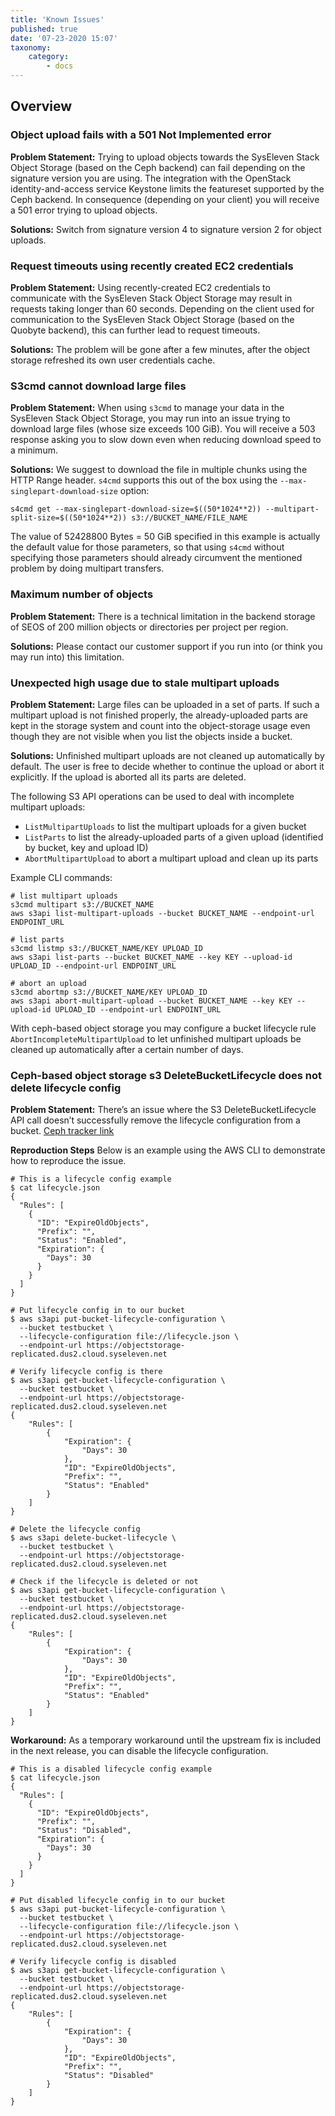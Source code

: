 ```yaml
---
title: 'Known Issues'
published: true
date: '07-23-2020 15:07'
taxonomy:
    category:
        - docs
---
```


## Overview

### Object upload fails with a 501 Not Implemented error

**Problem Statement:**
Trying to upload objects towards the SysEleven Stack Object Storage (based on the Ceph backend) can fail depending on the signature version you are using. The integration with the OpenStack identity-and-access service Keystone limits the featureset supported by the Ceph backend. In consequence (depending on your client) you will receive a 501 error trying to upload objects.

**Solutions:**
Switch from signature version 4 to signature version 2 for object uploads.

### Request timeouts using recently created EC2 credentials

**Problem Statement:**
Using recently-created EC2 credentials to communicate with the SysEleven Stack Object Storage may result in requests taking longer than 60 seconds. Depending on the client used for communication to the SysEleven Stack Object Storage (based on the Quobyte backend), this can further lead to request timeouts.

**Solutions:**
The problem will be gone after a few minutes, after the object storage refreshed its own user credentials cache.

### S3cmd cannot download large files

**Problem Statement:**
When using `s3cmd` to manage your data in the SysEleven Stack Object Storage, you may run into an issue trying to download large files (whose size exceeds 100 GiB). You will receive a 503 response asking you to slow down even when reducing download speed to a minimum.

**Solutions:**
We suggest to download the file in multiple chunks using the HTTP Range header. `s4cmd` supports this out of the box using the `--max-singlepart-download-size` option:

```plain
s4cmd get --max-singlepart-download-size=$((50*1024**2)) --multipart-split-size=$((50*1024**2)) s3://BUCKET_NAME/FILE_NAME
````

The value of 52428800 Bytes = 50 GiB specified in this example is actually the default value for those parameters, so that using `s4cmd` without specifying those parameters should already circumvent the mentioned problem by doing multipart transfers.

### Maximum number of objects

**Problem Statement:**
There is a technical limitation in the backend storage of SEOS of 200 million objects or directories per project per region.

**Solutions:**
Please contact our customer support if you run into (or think you may run into) this limitation.

### Unexpected high usage due to stale multipart uploads

**Problem Statement:**
Large files can be uploaded in a set of parts. If such a multipart upload is not finished properly, the already-uploaded parts are kept in the storage system and count into the object-storage usage even though they are not visible when you list the objects inside a bucket.

**Solutions:**
Unfinished multipart uploads are not cleaned up automatically by default. The user is free to decide whether to continue the upload or abort it explicitly. If the upload is aborted all its parts are deleted.

The following S3 API operations can be used to deal with incomplete multipart uploads:

* `ListMultipartUploads` to list the multipart uploads for a given bucket
* `ListParts` to list the already-uploaded parts of a given upload (identified by bucket, key and upload ID)
* `AbortMultipartUpload` to abort a multipart upload and clean up its parts

Example CLI commands:

```plain
# list multipart uploads
s3cmd multipart s3://BUCKET_NAME
aws s3api list-multipart-uploads --bucket BUCKET_NAME --endpoint-url ENDPOINT_URL

# list parts
s3cmd listmp s3://BUCKET_NAME/KEY UPLOAD_ID
aws s3api list-parts --bucket BUCKET_NAME --key KEY --upload-id UPLOAD_ID --endpoint-url ENDPOINT_URL

# abort an upload
s3cmd abortmp s3://BUCKET_NAME/KEY UPLOAD_ID
aws s3api abort-multipart-upload --bucket BUCKET_NAME --key KEY --upload-id UPLOAD_ID --endpoint-url ENDPOINT_URL
```

With ceph-based object storage you may configure a bucket lifecycle rule `AbortIncompleteMultipartUpload` to let unfinished multipart uploads be cleaned up automatically after a certain number of days.

### Ceph-based object storage s3 DeleteBucketLifecycle does not delete lifecycle config

**Problem Statement:**
There’s an issue where the S3 DeleteBucketLifecycle API call doesn’t successfully remove the lifecycle configuration from a bucket.
[Ceph tracker link](https://github.com/ceph/ceph/pull/64741)

**Reproduction Steps**
Below is an example using the AWS CLI to demonstrate how to reproduce the issue.

```plan
# This is a lifecycle config example
$ cat lifecycle.json
{
  "Rules": [
    {
      "ID": "ExpireOldObjects",
      "Prefix": "",
      "Status": "Enabled",
      "Expiration": {
        "Days": 30
      }
    }
  ]
}

# Put lifecycle config in to our bucket
$ aws s3api put-bucket-lifecycle-configuration \
  --bucket testbucket \
  --lifecycle-configuration file://lifecycle.json \
  --endpoint-url https://objectstorage-replicated.dus2.cloud.syseleven.net

# Verify lifecycle config is there
$ aws s3api get-bucket-lifecycle-configuration \
  --bucket testbucket \
  --endpoint-url https://objectstorage-replicated.dus2.cloud.syseleven.net
{
    "Rules": [
        {
            "Expiration": {
                "Days": 30
            },
            "ID": "ExpireOldObjects",
            "Prefix": "",
            "Status": "Enabled"
        }
    ]
}

# Delete the lifecycle config
$ aws s3api delete-bucket-lifecycle \
  --bucket testbucket \
  --endpoint-url https://objectstorage-replicated.dus2.cloud.syseleven.net

# Check if the lifecycle is deleted or not
$ aws s3api get-bucket-lifecycle-configuration \
  --bucket testbucket \
  --endpoint-url https://objectstorage-replicated.dus2.cloud.syseleven.net
{
    "Rules": [
        {
            "Expiration": {
                "Days": 30
            },
            "ID": "ExpireOldObjects",
            "Prefix": "",
            "Status": "Enabled"
        }
    ]
}
```

**Workaround:**
As a temporary workaround until the upstream fix is included in the next release, you can disable the lifecycle configuration.

```plain
# This is a disabled lifecycle config example
$ cat lifecycle.json
{
  "Rules": [
    {
      "ID": "ExpireOldObjects",
      "Prefix": "",
      "Status": "Disabled",
      "Expiration": {
        "Days": 30
      }
    }
  ]
}

# Put disabled lifecycle config in to our bucket
$ aws s3api put-bucket-lifecycle-configuration \
  --bucket testbucket \
  --lifecycle-configuration file://lifecycle.json \
  --endpoint-url https://objectstorage-replicated.dus2.cloud.syseleven.net

# Verify lifecycle config is disabled
$ aws s3api get-bucket-lifecycle-configuration \
  --bucket testbucket \
  --endpoint-url https://objectstorage-replicated.dus2.cloud.syseleven.net
{
    "Rules": [
        {
            "Expiration": {
                "Days": 30
            },
            "ID": "ExpireOldObjects",
            "Prefix": "",
            "Status": "Disabled"
        }
    ]
}
```
